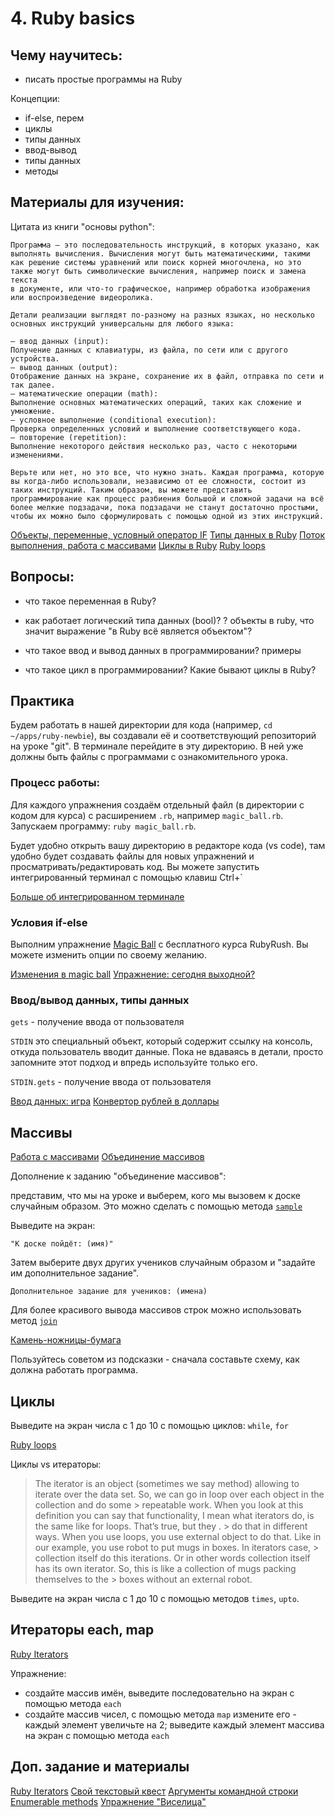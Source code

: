 # 4. Ruby basics

## Чему научитесь:
- писать простые программы на Ruby

Концепции:
- if-else, перем
- циклы
- типы данных
- ввод-вывод
- типы данных
- методы

## Материалы для изучения:

Цитата из книги "основы python":

```
Программа — это последовательность инструкций, в которых указано, как выполнять вычисления. Вычисления могут быть математическими, такими
как решение системы уравнений или поиск корней многочлена, но это также могут быть символические вычисления, например поиск и замена текста
в документе, или что-то графическое, например обработка изображения или воспроизведение видеоролика.

Детали реализации выглядят по-разному на разных языках, но несколько основных инструкций универсальны для любого языка:

— ввод данных (input):
Получение данных с клавиатуры, из файла, по сети или с другого устройства.
— вывод данных (output):
Отображение данных на экране, сохранение их в файл, отправка по сети и так далее.
— математические операции (math):
Выполнение основных математических операций, таких как сложение и умножение.
— условное выполнение (conditional execution):
Проверка определенных условий и выполнение соответствующего кода.
— повторение (repetition):
Выполнение некоторого действия несколько раз, часто с некоторыми изменениями.

Верьте или нет, но это все, что нужно знать. Каждая программа, которую вы когда-либо использовали, независимо от ее сложности, состоит из таких инструкций. Таким образом, вы можете представить программирование как процесс разбиения большой и сложной задачи на всё более мелкие подзадачи, пока подзадачи не станут достаточно простыми, чтобы их можно было сформулировать с помощью одной из этих инструкций.
```


[Объекты, переменные, условный оператор IF](https://rubyrush.ru/steps/if-variables)
[Типы данных в Ruby](https://ru.wikibooks.org/wiki/Ruby/%D0%91%D0%B0%D0%B7%D0%BE%D0%B2%D1%8B%D0%B5_%D1%82%D0%B8%D0%BF%D1%8B_%D0%B4%D0%B0%D0%BD%D0%BD%D1%8B%D1%85)
[Поток выполнения, работа с массивами](https://rubyrush.ru/steps/arrays-thread)
[Циклы в Ruby](https://rubyrush.ru/steps/loops)
[Ruby loops](https://www.theodinproject.com/lessons/ruby)
## Вопросы:

- что такое переменная в Ruby?
- как работает логический типа данных (bool)?
? объекты в ruby, что значит выражение "в Ruby всё является объектом"?
- что такое ввод и вывод данных в программировании? примеры

- что такое цикл в программировании? Какие бывают циклы в Ruby?

## Практика

Будем работать в нашей директории для кода (например, `cd ~/apps/ruby-newbie`), вы создавали её и соответствующий репозиторий на уроке "git".
В терминале перейдите в эту директорию. В ней уже должны быть файлы с программами с ознакомительного урока.

### Процесс работы:

Для каждого упражнения создаём отдельный файл (в директории с кодом для курса) с расширением `.rb`, например `magic_ball.rb`. Запускаем программу: `ruby magic_ball.rb`.

Будет удобно открыть вашу директорию в редакторе кода (vs code), там удобно будет создавать файлы для новых упражнений и просматривать/редактировать код.
Вы можете запустить интегрированный терминал с помощью клавиш Ctrl+`

[Больше об интегрированном терминале](https://code.visualstudio.com/docs/terminal/basics)


### Условия if-else

Выполним упражнение [Magic Ball](https://rubyrush.ru/steps/magic-ball) с бесплатного курса RubyRush.
Вы можете изменить опции по своему желанию.

[Изменения в magic ball](https://rubyrush.ru/steps/magic-ball-01)
[Упражнение: сегодня выходной?](https://rubyrush.ru/steps/if-variables-04)

### Ввод/вывод данных, типы данных

`gets` - получение ввода от пользователя

`STDIN` это специальный объект, который содержит ссылку на консоль, откуда пользователь вводит данные. Пока не вдаваясь в детали, просто запомните этот подход и впредь используйте только его.

`STDIN.gets` - получение ввода от пользователя

[Ввод данных: игра](https://rubyrush.ru/steps/gets-butovo)
[Конвертор рублей в доллары](https://rubyrush.ru/steps/gets-butovo-02)

## Массивы

[Работа с массивами](https://rubyrush.ru/steps/arrays-thread)
[Объединение массивов](https://rubyrush.ru/steps/arrays-thread-01)

Дополнение к заданию "объединение массивов":

представим, что мы на уроке и выберем, кого мы вызовем к доске случайным образом. Это можно сделать с помощью метода [`sample`](https://docs.ruby-lang.org/en/3.3/Array.html#method-i-sample)

Выведите на экран:
```
"К доске пойдёт: (имя)"
```
Затем выберите двух других учеников случайным образом и "задайте им дополнительное задание".
```
Дополнительное задание для учеников: (имена)
```
Для более красивого вывода массивов строк можно использовать метод [`join`](https://docs.ruby-lang.org/en/3.3/Array.html#method-i-join)

[Камень-ножницы-бумага](https://rubyrush.ru/steps/arrays-thread-04)

Пользуйтесь советом из подсказки - сначала составьте схему, как должна работать программа.

## Циклы

Выведите на экран числа с 1 до 10 с помощью циклов: `while`, `for`

[Ruby loops](https://www.theodinproject.com/lessons/ruby-loops)

Циклы vs итераторы:

> The iterator is an object (sometimes we say method) allowing to iterate over the data set. So, we can go in loop over each object in the collection and do some > repeatable work. When you look at this definition you can say that functionality, I mean what iterators do, is the same like for loops. That’s true, but they . > do that in different ways. When you use loops, you use external object to do that. Like in our example, you use robot to put mugs in boxes. In iterators case, > collection itself do this iterations. Or in other words collection itself has its own iterator. So, this is like a collection of mugs packing themselves to the > boxes without an external robot.

Выведите на экран числа с 1 до 10 с помощью методов `times`, `upto`.

## Итераторы each, map

[Ruby Iterators](https://womanonrails.com/ruby-iterators)

Упражнение:
- создайте массив имён, выведите последовательно на экран с помощью метода `each`
- создайте массив чисел, с помощью метода `map` измените его - каждый элемент увеличьте на 2; выведите каждый элемент массива на экран с помощью метода `each`

## Доп. задание и материалы

[Ruby Iterators](https://womanonrails.com/ruby-iterators)
[Свой текстовый квест](https://rubyrush.ru/steps/gets-butovo-04)
[Аргументы командной строки](https://rubyrush.ru/steps/argv-test)
[Enumerable methods](https://www.theodinproject.com/lessons/ruby-predicate-enumerable-methods)
[Упражнение "Виселица"](https://rubyrush.ru/steps/viselitsa-v1)
